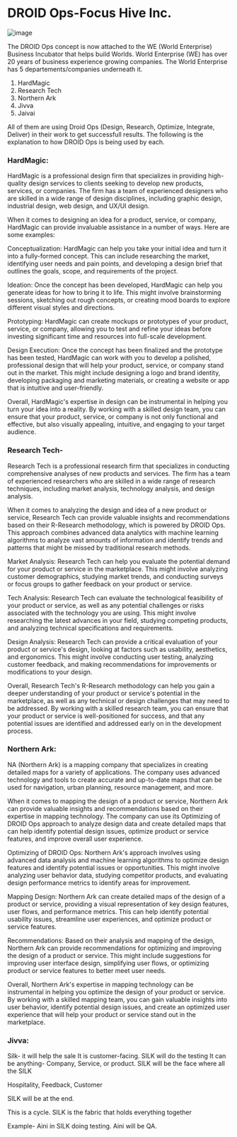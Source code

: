 # DROID Ops-Focus Hive Inc.


![image](https://user-images.githubusercontent.com/111142573/229425715-f2c2bc2f-d909-4e2b-8a10-a073e20532ae.png)

The DROID Ops concept is now attached to the WE (World Enterprise) 
Business Incubator that helps build Worlds. World Enterprise (WE) has over 20 years of business experience growing companies. 
The World Enterprise has 5 departements/companies underneath it.
1. HardMagic
2. Research Tech
3. Northern Ark 
4. Jivva
5. Jaivai 

All of them are using Droid Ops (Design, Research, Optimize, Integrate, Deliver) in their work to get successfull results. The following is the explanation to how DROID Ops is being used by each.

### HardMagic: 
HardMagic is a professional design firm that specializes in providing high-quality design services to clients seeking to develop new products, services, or companies. The firm has a team of experienced designers who are skilled in a wide range of design disciplines, including graphic design, industrial design, web design, and UX/UI design.

When it comes to designing an idea for a product, service, or company, HardMagic can provide invaluable assistance in a number of ways. Here are some examples:

Conceptualization: HardMagic can help you take your initial idea and turn it into a fully-formed concept. This can include researching the market, identifying user needs and pain points, and developing a design brief that outlines the goals, scope, and requirements of the project.

Ideation: Once the concept has been developed, HardMagic can help you generate ideas for how to bring it to life. This might involve brainstorming sessions, sketching out rough concepts, or creating mood boards to explore different visual styles and directions.

Prototyping: HardMagic can create mockups or prototypes of your product, service, or company, allowing you to test and refine your ideas before investing significant time and resources into full-scale development.

Design Execution: Once the concept has been finalized and the prototype has been tested, HardMagic can work with you to develop a polished, professional design that will help your product, service, or company stand out in the market. This might include designing a logo and brand identity, developing packaging and marketing materials, or creating a website or app that is intuitive and user-friendly.

Overall, HardMagic's expertise in design can be instrumental in helping you turn your idea into a reality. By working with a skilled design team, you can ensure that your product, service, or company is not only functional and effective, but also visually appealing, intuitive, and engaging to your target audience.

### Research Tech-
Research Tech is a professional research firm that specializes in conducting comprehensive analyses of new products and services. The firm has a team of experienced researchers who are skilled in a wide range of research techniques, including market analysis, technology analysis, and design analysis.

When it comes to analyzing the design and idea of a new product or service, Research Tech can provide valuable insights and recommendations based on their R-Research methodology, which is powered by DROID Ops. This approach combines advanced data analytics with machine learning algorithms to analyze vast amounts of information and identify trends and patterns that might be missed by traditional research methods.

Market Analysis: Research Tech can help you evaluate the potential demand for your product or service in the marketplace. This might involve analyzing customer demographics, studying market trends, and conducting surveys or focus groups to gather feedback on your product or service.

Tech Analysis: Research Tech can evaluate the technological feasibility of your product or service, as well as any potential challenges or risks associated with the technology you are using. This might involve researching the latest advances in your field, studying competing products, and analyzing technical specifications and requirements.

Design Analysis: Research Tech can provide a critical evaluation of your product or service's design, looking at factors such as usability, aesthetics, and ergonomics. This might involve conducting user testing, analyzing customer feedback, and making recommendations for improvements or modifications to your design.

Overall, Research Tech's R-Research methodology can help you gain a deeper understanding of your product or service's potential in the marketplace, as well as any technical or design challenges that may need to be addressed. By working with a skilled research team, you can ensure that your product or service is well-positioned for success, and that any potential issues are identified and addressed early on in the development process.

### Northern Ark:
NA (Northern Ark) is a mapping company that specializes in creating detailed maps for a variety of applications. The company uses advanced technology and tools to create accurate and up-to-date maps that can be used for navigation, urban planning, resource management, and more.

When it comes to mapping the design of a product or service, Northern Ark can provide valuable insights and recommendations based on their expertise in mapping technology. The company can use its Optimizing of DROID Ops approach to analyze design data and create detailed maps that can help identify potential design issues, optimize product or service features, and improve overall user experience.

Optimizing of DROID Ops: Northern Ark's approach involves using advanced data analysis and machine learning algorithms to optimize design features and identify potential issues or opportunities. This might involve analyzing user behavior data, studying competitor products, and evaluating design performance metrics to identify areas for improvement.

Mapping Design: Northern Ark can create detailed maps of the design of a product or service, providing a visual representation of key design features, user flows, and performance metrics. This can help identify potential usability issues, streamline user experiences, and optimize product or service features.

Recommendations: Based on their analysis and mapping of the design, Northern Ark can provide recommendations for optimizing and improving the design of a product or service. This might include suggestions for improving user interface design, simplifying user flows, or optimizing product or service features to better meet user needs.

Overall, Northern Ark's expertise in mapping technology can be instrumental in helping you optimize the design of your product or service. By working with a skilled mapping team, you can gain valuable insights into user behavior, identify potential design issues, and create an optimized user experience that will help your product or service stand out in the marketplace.

### Jivva: 




Silk- it will help the sale
It is customer-facing. 
SILK will do the testing
It can be anything- Company, Service, or product.
SILK will be the face where all the 
SILK 

Hospitality, Feedback, Customer

SILK will be at the end.

This is a cycle.
SILK is the fabric that holds everything together

Example- Aini in SILK doing testing. Aini will be QA. 
